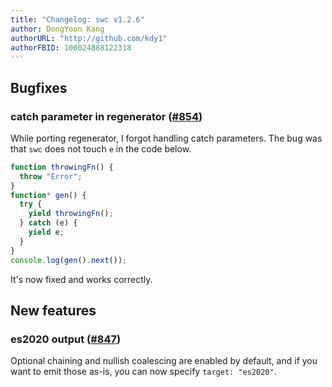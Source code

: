 ```yaml
---
title: "Changelog: swc v1.2.6"
author: DongYoon Kang
authorURL: "http://github.com/kdy1"
authorFBID: 100024888122318
---
```


## Bugfixes

### catch parameter in regenerator ([#854](https://github.com/swc-project/swc/pull/854))

While porting regenerator, I forgot handling catch parameters. The bug was that `swc` does not touch `e` in the code below.

```js
function throwingFn() {
  throw "Error";
}
function* gen() {
  try {
    yield throwingFn();
  } catch (e) {
    yield e;
  }
}
console.log(gen().next());
```

It's now fixed and works correctly.

## New features

### es2020 output ([#847](https://github.com/swc-project/swc/issues/847))

Optional chaining and nullish coalescing are enabled by default, and if you want to emit those as-is, you can now specify `target: "es2020"`.
